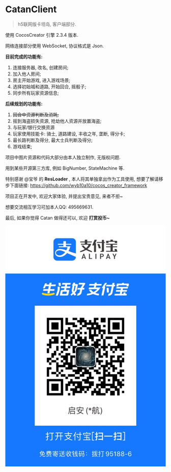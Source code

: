 # CatanClient
>h5联网版卡坦岛, 客户端部分.

使用 CocosCreator 引擎 2.3.4 版本.

网络连接部分使用 WebSocket, 协议格式是 Json.

**目前完成的功能有:**
1. 连接服务器, 改名, 创建房间;
2. 加入他人房间;
3. 房主开始游戏, 进入游戏场景;
4. 选择初始城和道路, 开始回合, 摇骰子;
5. 同步所有玩家资源信息;

**后续规划的功能有:**
1. ~~回合中资源判断及消耗;~~
2. 摇到海盗损失资源, 抢劫他人资源并放置海盗;
3. 与玩家/银行交换资源
4. 玩家使用技能卡: 骑士, 道路建设, 丰收之年, 垄断, 得分卡;
5. 最长路判断及得分, 最大士兵判断及得分;
6. 游戏结束;

项目中图片资源和代码大部分由本人独立制作, 无版权问题.

用到某些开源第三方库, 例如 BigNumber, StateMachine 等.

特别感谢 @宝爷 的 **ResLoader** , 本人将其单独拿出作为工具使用, 想要了解请移步下面链接:
https://github.com/wyb10a10/cocos_creator_framework

项目正在开发中, 欢迎大家体验, 并提出宝贵意见, 来者不拒~

想要交流相互学习可加本人QQ: 495669631.

最后, 如果你觉得 Catan 做得还可以, 欢迎 **打赏投币~**

![avatar](./alipay.jpg)